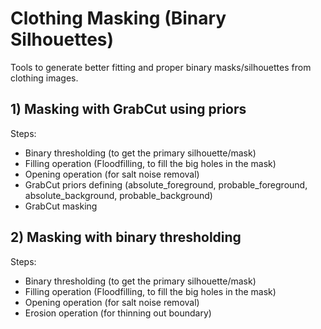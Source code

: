 # Clothing Masking (Binary Silhouettes)
Tools to generate better fitting and proper binary masks/silhouettes from clothing images.

## 1) Masking with GrabCut using priors
Steps:
- Binary thresholding (to get the primary silhouette/mask)
- Filling operation (Floodfilling, to fill the big holes in the mask)
- Opening operation (for salt noise removal)
- GrabCut priors defining (absolute_foreground, probable_foreground, absolute_background, probable_background)
- GrabCut masking

## 2) Masking with binary thresholding
Steps:
- Binary thresholding (to get the primary silhouette/mask)
- Filling operation (Floodfilling, to fill the big holes in the mask)
- Opening operation (for salt noise removal)
- Erosion operation (for thinning out boundary)